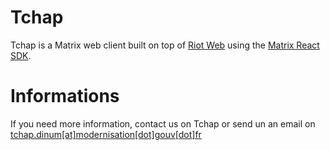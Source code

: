 Tchap
====

Tchap is a Matrix web client built on top of [Riot Web](https://github.com/vector-im/riot-web) using the [Matrix
React SDK](https://github.com/matrix-org/matrix-react-sdk).

Informations
======================

If you need more information, contact us on Tchap or send un an email on [tchap.dinum[at]modernisation[dot]gouv[dot]fr](mailto:tchap.dinum@modernisation.gouv.fr)
